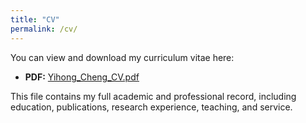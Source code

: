 ```yaml
---
title: "CV"
permalink: /cv/
---
```


You can view and download my curriculum vitae here:  

- **PDF:** [Yihong_Cheng_CV.pdf](/assets/cv/Yihong_Cheng_CV.pdf)  

This file contains my full academic and professional record, including education, publications, research experience, teaching, and service.
 
